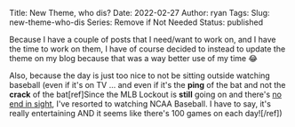 Title: New Theme, who dis?
Date: 2022-02-27
Author: ryan
Tags:
Slug: new-theme-who-dis
Series: Remove if Not Needed
Status: published


Because I have a couple of posts that I need/want to work on, and I have the time to work on them, I have of course decided to instead to update the theme on my blog because that was a way better use of my time 😂

Also, because the day is just too nice to not be sitting outside watching baseball (even if it's on TV ... and even if it's the **ping** of the bat and not the **crack** of the bat[ref]Since the MLB Lockout is **still** going on and there's [no end in sight](https://www.espn.com/mlb/story/_/id/33347425 ), I've resorted to watching NCAA Baseball. I have to say, it's really entertaining AND it seems like there's 100 games on each day![/ref])

